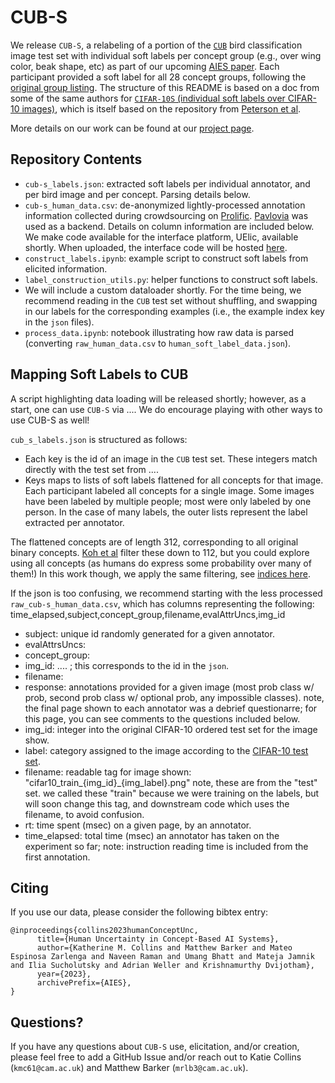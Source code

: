 # CUB-S

We release `CUB-S`, a relabeling of a portion of the [`CUB`]() bird classification image test set with individual soft labels per concept group (e.g., over wing color, beak shape, etc) as part of our upcoming [AIES paper](https://arxiv.org/pdf/2303.12872.pdf). Each participant provided a soft label for all 28 concept groups, following the [original group listing](). The structure of this README is based on a doc from some of the same authors for [`CIFAR-10S` (individual soft labels over CIFAR-10 images)]([https://github.com/jcpeterson/cifar-10h/blob/master/README.md](https://github.com/cambridge-mlg/cifar-10s/tree/master/cifar10s_data)), which is itself based on the repository from [Peterson et al](https://github.com/jcpeterson/cifar-10h/blob/master/README.md).

More details on our work can be found at our [project page](https://sites.google.com/view/human-concept-uncertainty?usp=sharing). 

## Repository Contents

* `cub-s_labels.json`: extracted soft labels per individual annotator, and per bird image and per concept. Parsing details below.
* `cub-s_human_data.csv`: de-anonymized lightly-processed annotation information collected during crowdsourcing on [Prolific](https://app.prolific.co/). [Pavlovia](https://pavlovia.org/) was used as a backend. Details on column information are included below. We make code available for the interface platform, UElic, available shortly. When uploaded, the interface code will be hosted [here](https://github.com/collinskatie/u-elic). 
* `construct_labels.ipynb`: example script to construct soft labels from elicited information. 
* `label_construction_utils.py`: helper functions to construct soft labels.
* We will include a custom dataloader shortly. For the time being, we recommend reading in the ``CUB`` test set without shuffling, and swapping in our labels for the corresponding examples (i.e., the example index key in the `json` files). 
* `process_data.ipynb`: notebook illustrating how raw data is parsed (converting `raw_human_data.csv` to `human_soft_label_data.json`).

## Mapping Soft Labels to CUB

A script highlighting data loading will be released shortly; however, as a start, one can use `CUB-S` via .... We do encourage playing with other ways to use CUB-S as well!

`cub_s_labels.json` is structured as follows: 
* Each key is the id of an image in the `CUB` test set. These integers match directly with the test set from ....
* Keys maps to lists of soft labels flattened for all concepts for that image. Each participant labeled all concepts for a single image. 
Some images have been labeled by multiple people; most were only labeled by one person. In the case of many labels, the outer lists represent the label extracted per annotator.

The flattened concepts are of length 312, corresponding to all original binary concepts. [Koh et al](https://github.com/yewsiang/ConceptBottleneck) filter these down to 112, but you could explore using all concepts (as humans do express some probability over many of them!) In this work though, we apply the same filtering, see [indices here](https://github.com/yewsiang/ConceptBottleneck/blob/master/CUB/generate_new_data.py#L71).

If the json is too confusing, we recommend starting with the less processed `raw_cub-s_human_data.csv`, which has columns representing the following: 
time_elapsed,subject,concept_group,filename,evalAttrUncs,img_id
* subject: unique id randomly generated for a given annotator.
* evalAttrsUncs: 
* concept_group: 
* img_id: .... ; this corresponds to the id in the `json`. 
* filename: 
* response: annotations provided for a given image (most prob class w/ prob, second prob class w/ optional prob, any impossible classes). note, the final page shown to each annotator was a debrief questionarre; for this page, you can see comments to the questions included below. 
* img_id: integer into the original CIFAR-10 ordered test set for the image show.
* label: category assigned to the image according to the [CIFAR-10 test set](https://www.cs.toronto.edu/~kriz/cifar.html).
* filename: readable tag for image shown: "cifar10_train_{img_id}_{img_label}.png" note, these are from the "test" set. we called these "train" because we were training on the labels, but will soon change this tag, and downstream code which uses the filename, to avoid confusion. 
* rt: time spent (msec) on a given page, by an annotator.
* time_elapsed: total time (msec) an annotator has taken on the experiment so far; note: instruction reading time is included from the first annotation.

## Citing

If you use our data, please consider the following bibtex entry: 

```
@inproceedings{collins2023humanConceptUnc,
      title={Human Uncertainty in Concept-Based AI Systems}, 
      author={Katherine M. Collins and Matthew Barker and Mateo Espinosa Zarlenga and Naveen Raman and Umang Bhatt and Mateja Jamnik and Ilia Sucholutsky and Adrian Weller and Krishnamurthy Dvijotham},
      year={2023},
      archivePrefix={AIES},
}
```

## Questions?

If you have any questions about `CUB-S` use, elicitation, and/or creation, please feel free to add a GitHub Issue and/or reach out to Katie Collins (`kmc61@cam.ac.uk`) and Matthew Barker (`mrlb3@cam.ac.uk`).


